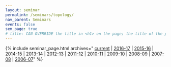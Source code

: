 ```yaml
---
layout: seminar
permalink: /seminars/topology/
nav_parent: Seminars
events: false
sem_page: true
# title: CAN OVERRIDE the title in <h1> on the page; the title of the page itself is hardcoded from seminars.yml
---
```


{% include seminar_page.html archives="
[current](/seminars/topology/) \|
[2016-17](/seminars/topology/2016-17/) \|
[2015-16](/seminars/topology/2015-16/) \|
[2014-15](/seminars/topology/2014-15/) \|
[2013-14](/seminars/topology/2013-14/) \|
[2012-13](/seminars/topology/2012-13/) \|
[2011-12](/seminars/topology/2011-12/) \|
[2010-11](/seminars/topology/2010-11/) \|
[2009-10](/seminars/topology/2009-10/) \|
[2008-09](/seminars/topology/2008-09/) \|
[2007-08](/seminars/topology/2007-08/) \|
[2006-07](/seminars/topology/2006-07/)"
%}
